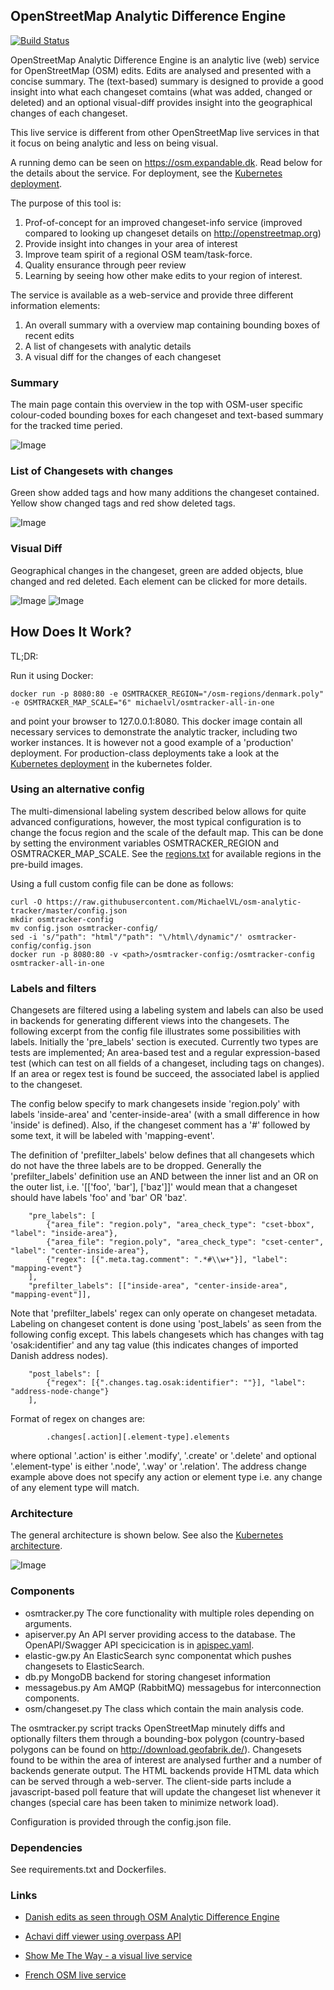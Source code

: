 ## OpenStreetMap Analytic Difference Engine

[![Build Status](https://travis-ci.org/MichaelVL/osm-analytic-tracker.svg?branch=master)](https://travis-ci.org/MichaelVL/osm-analytic-tracker)

OpenStreetMap Analytic Difference Engine is an analytic live (web) service for
OpenStreetMap (OSM) edits.  Edits are analysed and presented with a concise
summary.  The (text-based) summary is designed to provide a good insight into
what each changeset comtains (what was added, changed or deleted) and an
optional visual-diff provides insight into the geographical changes of each
changeset.

This live service is different from other OpenStreetMap live services in that it
focus on being analytic and less on being visual.

A running demo can be seen on https://osm.expandable.dk. Read below for the
details about the service. For deployment, see the [Kubernetes
deployment](kubernetes/README.md).

The purpose of this tool is:

1. Prof-of-concept for an improved changeset-info service (improved compared to looking up changeset details on http://openstreetmap.org)
2. Provide insight into changes in your area of interest
3. Improve team spirit of a regional OSM team/task-force.
4. Quality ensurance through peer review
5. Learning by seeing how other make edits to your region of interest.

The service is available as a web-service and provide three different information elements:

1. An overall summary with a overview map containing bounding boxes of recent edits
2. A list of changesets with analytic details
3. A visual diff for the changes of each changeset

### Summary

The main page contain this overview in the top with OSM-user specific
colour-coded bounding boxes for each changeset and text-based summary for the
tracked time peried.

![Image](doc/summ2.png?raw=true)

### List of Changesets with changes

Green show added tags and how many additions the changeset contained.  Yellow show changed tags and red show deleted tags.

![Image](doc/csets.png?raw=true)

### Visual Diff

Geographical changes in the changeset, green are added objects, blue changed and red deleted. Each element can be clicked for more details.

![Image](doc/vdiff3.png?raw=true)
![Image](doc/vdiff.png?raw=true)

## How Does It Work?

TL;DR:

Run it using Docker:

```
docker run -p 8080:80 -e OSMTRACKER_REGION="/osm-regions/denmark.poly" -e OSMTRACKER_MAP_SCALE="6" michaelvl/osmtracker-all-in-one
```

and point your browser to 127.0.0.1:8080. This docker image contain all
necessary services to demonstrate the analytic tracker, including two worker
instances. It is however not a good example of a 'production' deployment.  For
production-class deployments take a look at the [Kubernetes deployment](kubernetes/README.md)
in the kubernetes folder.

### Using an alternative config

The multi-dimensional labeling system described below allows for quite advanced
configurations, however, the most typical configuration is to change the focus
region and the scale of the default map. This can be done by setting the
environment variables OSMTRACKER_REGION and OSMTRACKER_MAP_SCALE.  See the
[regions.txt](docker/regions.txt) for available regions in the pre-build images.

Using a full custom config file can be done as follows:

```
curl -O https://raw.githubusercontent.com/MichaelVL/osm-analytic-tracker/master/config.json
mkdir osmtracker-config
mv config.json osmtracker-config/
sed -i 's/"path": "html"/"path": "\/html\/dynamic"/' osmtracker-config/config.json
docker run -p 8080:80 -v <path>/osmtracker-config:/osmtracker-config osmtracker-all-in-one
```

### Labels and filters

Changesets are filtered using a labeling system and labels can also be used in
backends for generating different views into the changesets.  The following
excerpt from the config file illustrates some possibilities with labels.
Initially the 'pre_labels' section is executed.  Currently two types are tests
are implemented; An area-based test and a regular expression-based test (which
can test on all fields of a changeset, including tags on changes).  If an area
or regex test is found be succeed, the associated label is applied to the
changeset.

The config below specify to mark changesets inside 'region.poly' with labels
'inside-area' and 'center-inside-area' (with a small difference in how 'inside'
is defined). Also, if the changeset comment has a '#' followed by some text, it
will be labeled with 'mapping-event'.

The definition of 'prefilter_labels' below defines that all changesets which do
not have the three labels are to be dropped. Generally the 'prefilter_labels'
definition use an AND between the inner list and an OR on the outer list,
i.e. '[['foo', 'bar'], ['baz']]' would mean that a changeset should have labels
'foo' and 'bar' OR 'baz'.

```
	"pre_labels": [
	    {"area_file": "region.poly", "area_check_type": "cset-bbox", "label": "inside-area"},
	    {"area_file": "region.poly", "area_check_type": "cset-center", "label": "center-inside-area"},
	    {"regex": [{".meta.tag.comment": ".*#\\w+"}], "label": "mapping-event"}
	],
	"prefilter_labels": [["inside-area", "center-inside-area", "mapping-event"]],
```

Note that 'prefilter_labels' regex can only operate on changeset
metadata. Labeling on changeset content is done using 'post_labels' as seen from
the following config except. This labels changesets which has changes with tag
'osak:identifier' and any tag value (this indicates changes of imported Danish
address nodes).

```
	"post_labels": [
	    {"regex": [{".changes.tag.osak:identifier": ""}], "label": "address-node-change"}
	],
```

Format of regex on changes are:

```
        .changes[.action][.element-type].elements
```

where optional '.action' is either '.modify', '.create' or '.delete' and
optional '.element-type' is either '.node', '.way' or '.relation'.  The address
change example above does not specify any action or element type i.e. any change
of any element type will match.


### Architecture

The general architecture is shown below. See also the [Kubernetes
architecture](kubernetes/README.md).

![Image](doc/architecture.png?raw=true)

### Components

- osmtracker.py  The core functionality with multiple roles depending on arguments.
- apiserver.py  An API server providing access to the database. The
  OpenAPI/Swagger API specicication is in [apispec.yaml](apiserver/apispec.yaml).
- elastic-gw.py  An ElasticSearch sync componentat which pushes changesets to ElasticSearch.
- db.py   MongoDB backend for storing changeset information
- messagebus.py Am AMQP (RabbitMQ) messagebus for interconnection components.
- osm/changeset.py  The class which contain the main analysis code.

The osmtracker.py script tracks OpenStreetMap minutely diffs and optionally
filters them through a bounding-box polygon (country-based polygons can be found
on http://download.geofabrik.de/).  Changesets found to be within the area of
interest are analysed further and a number of backends generate output.  The
HTML backends provide HTML data which can be served through a web-server.  The
client-side parts include a javascript-based poll feature that will update the
changeset list whenever it changes (special care has been taken to minimize
network load).

Configuration is provided through the config.json file.

### Dependencies

See requirements.txt and Dockerfiles.

### Links

* [Danish edits as seen through OSM Analytic Difference Engine](https://osm.expandable.dk)

* [Achavi diff viewer using overpass API](http://wiki.openstreetmap.org/wiki/Achavi)

* [Show Me The Way - a visual live service](http://osmlab.github.io/show-me-the-way/)

* [French OSM live service](http://live.openstreetmap.fr)
